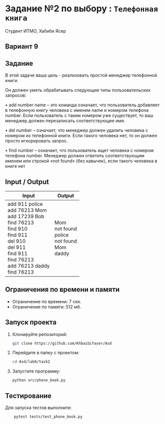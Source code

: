 # Задание №2 по выбору  : `Телефонная книга`

Студент ИТМО,  Хабиби Ясер

## Вариант 9

## Задание 
В этой задаче ваша цель - реализовать простой менеджер телефонной книги.

Он должен уметь обрабатывать следующие типы пользовательских запросов:

• add number name – это команда означает, что пользователь добавляет в
телефонную книгу человека с именем name и номером телефона number.
Если пользователь с таким номером уже существует, то ваш менеджер должен перезаписать соответствующее имя.

• del number – означает, что менеджер должен удалить человека с номером из телефонной книги. Если такого человека нет, то он должен просто
игнорировать запрос.

• find number – означает, что пользователь ищет человека с номером телефона number. Менеджер должен ответить соответствующим именем или
строкой «not found» (без кавычек), если такого человека в книге нет
 
## Input / Output 

| Input                                                                                                                                                                              | Output                                                       |
|------------------------------------------------------------------------------------------------------------------------------------------------------------------------------------|--------------------------------------------------------------|
| add 911 police<br/>add 76213 Mom<br/>add 17239 Bob<br/>find 76213<br/>find 910<br/>find 911<br/>del 910<br/>del 911<br/>find 911<br/>find 76213<br/>add 76213 daddy<br/>find 76213 | Mom<br/>not found<br/>police<br/>not found<br/>Mom<br/>daddy |


## Ограничения по времени и памяти

- Ограничение по времени: 7 сек.
- Ограничение по памяти: 512 мб.


## Запуск проекта
1. Клонируйте репозиторий:
   ```bash
   git clone https://github.com/KhbaibiYaser/Asd
   ```
2. Перейдите в папку с проектом:
   ```bash
   cd Asd/lab6/task2
   ```
3. Запустите программу:
   ```bash
   python src/phone_book.py
   ```


## Тестирование
Для запуска тестов выполните:
```bash
    pytest tests/test_phone_book.py
```